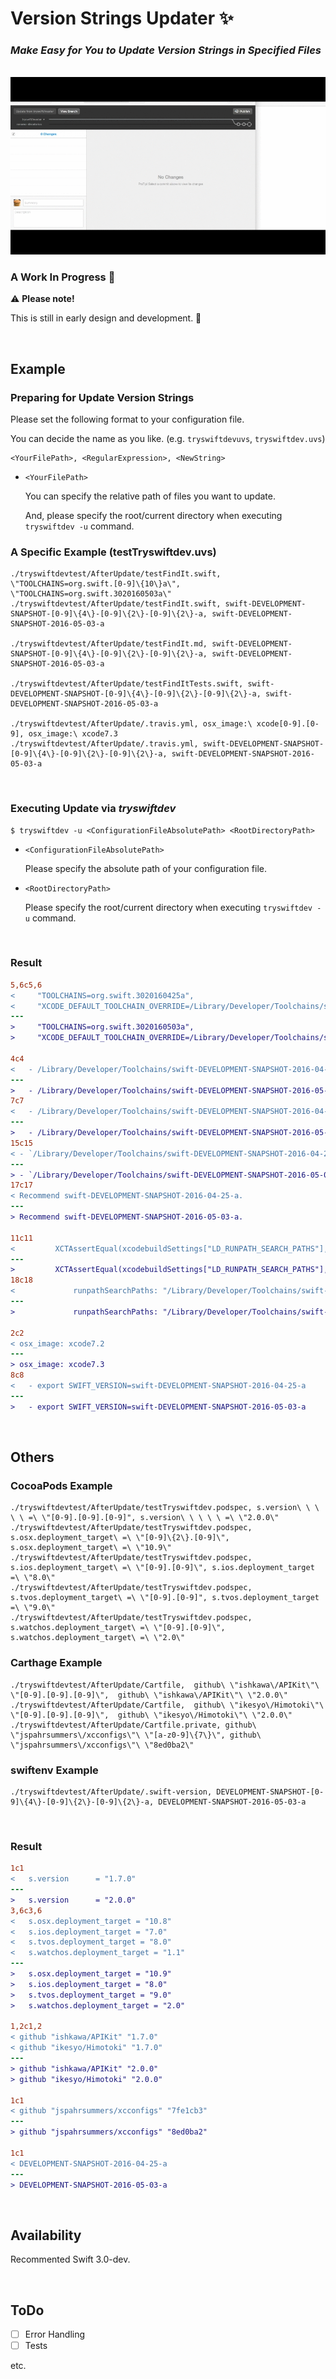 # Version Strings Updater ✨

### _**Make Easy for You to Update Version Strings in Specified Files**_

<br />

<img src="./Images/VersionStringsUpdater.gif">

<br />

### A Work In Progress 👷

⚠️ **Please note!**

This is still in early design and development. 🙏

<br />

## Example

### Preparing for Update Version Strings

Please set the following format to your configuration file.

You can decide the name as you like. (e.g. `tryswiftdevuvs`, `tryswiftdev.uvs`)

```
<YourFilePath>, <RegularExpression>, <NewString>
```

- `<YourFilePath>`

  You can specify the relative path of files you want to update.
  
  And, please specify the root/current directory when executing `tryswiftdev -u` command.

### A Specific Example (testTryswiftdev.uvs)

```
./tryswiftdevtest/AfterUpdate/testFindIt.swift, \"TOOLCHAINS=org.swift.[0-9]\{10\}a\", \"TOOLCHAINS=org.swift.3020160503a\"
./tryswiftdevtest/AfterUpdate/testFindIt.swift, swift-DEVELOPMENT-SNAPSHOT-[0-9]\{4\}-[0-9]\{2\}-[0-9]\{2\}-a, swift-DEVELOPMENT-SNAPSHOT-2016-05-03-a

./tryswiftdevtest/AfterUpdate/testFindIt.md, swift-DEVELOPMENT-SNAPSHOT-[0-9]\{4\}-[0-9]\{2\}-[0-9]\{2\}-a, swift-DEVELOPMENT-SNAPSHOT-2016-05-03-a

./tryswiftdevtest/AfterUpdate/testFindItTests.swift, swift-DEVELOPMENT-SNAPSHOT-[0-9]\{4\}-[0-9]\{2\}-[0-9]\{2\}-a, swift-DEVELOPMENT-SNAPSHOT-2016-05-03-a

./tryswiftdevtest/AfterUpdate/.travis.yml, osx_image:\ xcode[0-9].[0-9], osx_image:\ xcode7.3
./tryswiftdevtest/AfterUpdate/.travis.yml, swift-DEVELOPMENT-SNAPSHOT-[0-9]\{4\}-[0-9]\{2\}-[0-9]\{2\}-a, swift-DEVELOPMENT-SNAPSHOT-2016-05-03-a
```

<br />

### Executing Update via _tryswiftdev_

```
$ tryswiftdev -u <ConfigurationFileAbsolutePath> <RootDirectoryPath>
```

- `<ConfigurationFileAbsolutePath>`  
  
  Please specify the absolute path of your configuration file.

- `<RootDirectoryPath>`

  Please specify the root/current directory when executing `tryswiftdev -u` command.

<br />

### Result

```diff
5,6c5,6
<     "TOOLCHAINS=org.swift.3020160425a",
<     "XCODE_DEFAULT_TOOLCHAIN_OVERRIDE=/Library/Developer/Toolchains/swift-DEVELOPMENT-SNAPSHOT-2016-05-03-a.xctoolchain",
---
>     "TOOLCHAINS=org.swift.3020160503a",
>     "XCODE_DEFAULT_TOOLCHAIN_OVERRIDE=/Library/Developer/Toolchains/swift-DEVELOPMENT-SNAPSHOT-2016-05-03-a.xctoolchain",

4c4
<   - /Library/Developer/Toolchains/swift-DEVELOPMENT-SNAPSHOT-2016-04-25-a.xctoolchain/usr/lib/sourcekitd.framework
---
>   - /Library/Developer/Toolchains/swift-DEVELOPMENT-SNAPSHOT-2016-05-03-a.xctoolchain/usr/lib/sourcekitd.framework
7c7
<   - /Library/Developer/Toolchains/swift-DEVELOPMENT-SNAPSHOT-2016-04-25-a.xctoolchain/usr/lib/swift/macosx
---
>   - /Library/Developer/Toolchains/swift-DEVELOPMENT-SNAPSHOT-2016-05-03-a.xctoolchain/usr/lib/swift/macosx
15c15
< - `/Library/Developer/Toolchains/swift-DEVELOPMENT-SNAPSHOT-2016-04-25-a.xctoolchain/usr/lib`
---
> - `/Library/Developer/Toolchains/swift-DEVELOPMENT-SNAPSHOT-2016-05-03-a.xctoolchain/usr/lib`
17c17
< Recommend swift-DEVELOPMENT-SNAPSHOT-2016-04-25-a.
---
> Recommend swift-DEVELOPMENT-SNAPSHOT-2016-05-03-a.

11c11
<         XCTAssertEqual(xcodebuildSettings["LD_RUNPATH_SEARCH_PATHS"], "/Library/Developer/Toolchains/swift-DEVELOPMENT-SNAPSHOT-2016-04-25-a.xctoolchain/usr/lib/swift/macosx")
---
>         XCTAssertEqual(xcodebuildSettings["LD_RUNPATH_SEARCH_PATHS"], "/Library/Developer/Toolchains/swift-DEVELOPMENT-SNAPSHOT-2016-05-03-a.xctoolchain/usr/lib/swift/macosx")
18c18
<             runpathSearchPaths: "/Library/Developer/Toolchains/swift-DEVELOPMENT-SNAPSHOT-2016-04-25-a.xctoolchain/usr/lib/swift/macosx",
---
>             runpathSearchPaths: "/Library/Developer/Toolchains/swift-DEVELOPMENT-SNAPSHOT-2016-05-03-a.xctoolchain/usr/lib/swift/macosx",

2c2
< osx_image: xcode7.2
---
> osx_image: xcode7.3
8c8
<   - export SWIFT_VERSION=swift-DEVELOPMENT-SNAPSHOT-2016-04-25-a
---
>   - export SWIFT_VERSION=swift-DEVELOPMENT-SNAPSHOT-2016-05-03-a
```

<br />

## Others

### CocoaPods Example

```
./tryswiftdevtest/AfterUpdate/testTryswiftdev.podspec, s.version\ \ \ \ \ =\ \"[0-9].[0-9].[0-9]", s.version\ \ \ \ \ =\ \"2.0.0\"
./tryswiftdevtest/AfterUpdate/testTryswiftdev.podspec, s.osx.deployment_target\ =\ \"[0-9]\{2\}.[0-9]\", s.osx.deployment_target\ =\ \"10.9\"
./tryswiftdevtest/AfterUpdate/testTryswiftdev.podspec, s.ios.deployment_target\ =\ \"[0-9].[0-9]\", s.ios.deployment_target =\ \"8.0\"
./tryswiftdevtest/AfterUpdate/testTryswiftdev.podspec, s.tvos.deployment_target\ =\ \"[0-9].[0-9]", s.tvos.deployment_target =\ \"9.0\"
./tryswiftdevtest/AfterUpdate/testTryswiftdev.podspec, s.watchos.deployment_target\ =\ \"[0-9].[0-9]\", s.watchos.deployment_target\ =\ \"2.0\"
```

### Carthage Example

```
./tryswiftdevtest/AfterUpdate/Cartfile,  github\ \"ishkawa\/APIKit\"\ \"[0-9].[0-9].[0-9]\",  github\ \"ishkawa\/APIKit\"\ \"2.0.0\"
./tryswiftdevtest/AfterUpdate/Cartfile,  github\ \"ikesyo\/Himotoki\"\ \"[0-9].[0-9].[0-9]\",  github\ \"ikesyo\/Himotoki\"\ \"2.0.0\"
./tryswiftdevtest/AfterUpdate/Cartfile.private, github\ \"jspahrsummers\/xcconfigs\"\ \"[a-z0-9]\{7\}\", github\ \"jspahrsummers\/xcconfigs\"\ \"8ed0ba2\"
```

### swiftenv Example

```
./tryswiftdevtest/AfterUpdate/.swift-version, DEVELOPMENT-SNAPSHOT-[0-9]\{4\}-[0-9]\{2\}-[0-9]\{2\}-a, DEVELOPMENT-SNAPSHOT-2016-05-03-a
```

<br />

### Result

```diff
1c1
<   s.version      = "1.7.0"
---
>   s.version      = "2.0.0"
3,6c3,6
<   s.osx.deployment_target = "10.8"
<   s.ios.deployment_target = "7.0"
<   s.tvos.deployment_target = "8.0"
<   s.watchos.deployment_target = "1.1"
---
>   s.osx.deployment_target = "10.9"
>   s.ios.deployment_target = "8.0"
>   s.tvos.deployment_target = "9.0"
>   s.watchos.deployment_target = "2.0"

1,2c1,2
< github "ishkawa/APIKit" "1.7.0"
< github "ikesyo/Himotoki" "1.7.0"
---
> github "ishkawa/APIKit" "2.0.0"
> github "ikesyo/Himotoki" "2.0.0"

1c1
< github "jspahrsummers/xcconfigs" "7fe1cb3"
---
> github "jspahrsummers/xcconfigs" "8ed0ba2"

1c1
< DEVELOPMENT-SNAPSHOT-2016-04-25-a
---
> DEVELOPMENT-SNAPSHOT-2016-05-03-a
```

<br />

## Availability

Recommented Swift 3.0-dev.

<br />

## ToDo

- [ ] Error Handling
- [ ] Tests

etc.
